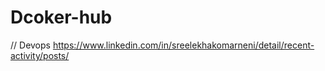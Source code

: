 # Dcoker-hub
// Devops 
https://www.linkedin.com/in/sreelekhakomarneni/detail/recent-activity/posts/
